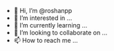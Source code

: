 - 👋 Hi, I’m @roshanpp
- 👀 I’m interested in ...
- 🌱 I’m currently learning ...
- 💞️ I’m looking to collaborate on ...
- 📫 How to reach me ...

<!---
roshanpp/roshanpp is a ✨ special ✨ repository because its `README.md` (this file) appears on your GitHub profile.
You can click the Preview link to take a look at your changes.
--->
